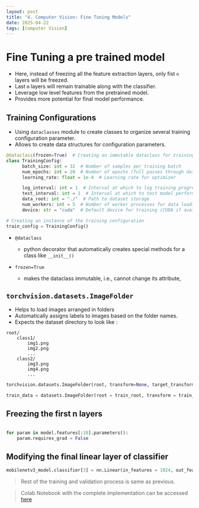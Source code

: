 ```yaml
---
layout: post
title: "4. Computer Vision: Fine Tuning Models"
date: 2025-04-22
tags: [Computer Vision]
---
```


# Fine Tuning a pre trained model

- Here, instead of freezing all the feature extraction layers, only fist `n` layers will be freezed.
- Last `m` layers will remain trainable along with the classifier.
- Leverage low level features from the pretrained model.
- Provides more potential for final model performance.

## Training Configurations

- Using `dataclasses` module to create classes to organize several training configuration parameter.
- Allows to create data structures for configuration parameters.

```python
@dataclass(frozen=True)  # Creating an immutable dataclass for training configuration
class TrainingConfig:
      batch_size: int = 32  # Number of samples per training batch
      num_epochs: int = 20  # Number of epochs (full passes through dataset)
      learning_rate: float = 1e-4  # Learning rate for optimizer

      log_interval: int = 1  # Interval at which to log training progress
      test_interval: int = 1  # Interval at which to test model performance
      data_root: int = "./"  # Path to dataset storage
      num_workers: int = 5  # Number of worker processes for data loading
      device: str = "cuda"  # Default device for training (CUDA if available)

# Creating an instance of the training configuration
train_config = TrainingConfig()
```

- `@dataclass`
    - python decorator that automatically creates special methods for a class like `__init__()`

- `frozen=True`
    - makes the dataclass immutable, i.e., cannot change its attribute,


## `torchvision.datasets.ImageFolder`

- Helps to load images arranged in folders
- Automatically assigns labels to images based on the folder names.
- Expects the dataset directory to look like :

```
root/
    class1/
        img1.png
        img2.png
        ...
    class2/
        img3.png
        img4.png
        ...
```

```python
torchvision.datasets.ImageFolder(root, transform=None, target_transform=None, loader=<function default_loader>, is_valid_file=None)

train_data = datasets.ImageFolder(root = train_root, transform = train_transforms)
```


## Freezing the first n layers

```python

for param in model.features[:10].parameters():
    param.requires_grad = False
```

## Modifying the final linear layer of classifier

```python
mobilenetv3_model.classifier[3] = nn.Linear(in_features = 1024, out_features = 10, bias = True)
```

> Rest of the training and validation process is same as previous.

> Colab Notebook with the complete implementation can be accessed [here](https://github.com/Kush-Singh-26/Learning-Pytorch/blob/main/Fine_Tuning.ipynb)